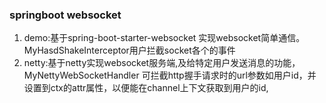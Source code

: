  ### springboot websocket 

1. demo:基于spring-boot-starter-websocket 实现websocket简单通信。MyHasdShakeInterceptor用户拦截socket各个的事件
2. netty:基于netty实现websocket服务端,及给特定用户发送消息的功能，MyNettyWebSocketHandler 可拦截http握手请求时的url参数如用户id，并设置到ctx的attr属性，以便能在channel上下文获取到用户的id,

